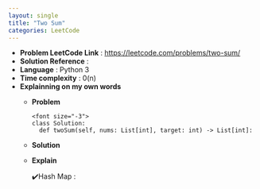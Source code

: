 ```yaml
---
layout: single
title: "Two Sum"
categories: LeetCode
---
```


* **Problem LeetCode Link** : https://leetcode.com/problems/two-sum/
* **Solution Reference** :
* **Language** : Python 3
* **Time complexity** : 0(n)
* **Explainning on my own words**
  - **Problem**
    ```python3
    <font size="-3">
    class Solution:
      def twoSum(self, nums: List[int], target: int) -> List[int]:
    ```
    </font>
  - **Solution**
  - **Explain**
 
    ✔️Hash Map : 
